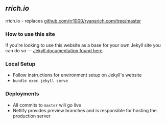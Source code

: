 *rrich.io*
---
rrich.io - replaces [github.com/rr1000/ryansrich.com/tree/master](https://github.com/rr1000/ryansrich.com/)

### How to use this site
If you're looking to use this website as a base for your own Jekyll site you can do so — [Jekyll documentation found here](https://jekyllrb.com/docs/).

### Local Setup
- Follow instructions for environment setup on Jekyll's website
- `bundle exec jekyll serve`

### Deployments
- All commits to `master` will go live
- Netlify provides preview branches and is responsible for hosting the production server

